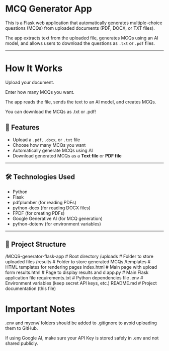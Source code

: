 # MCQ Generator App

This is a Flask web application that automatically generates multiple-choice questions (MCQs) from uploaded documents (PDF, DOCX, or TXT files).

The app extracts text from the uploaded file, generates MCQs using an AI model, and allows users to download the questions as `.txt` or `.pdf` files.

---

#  How It Works

Upload your document.

Enter how many MCQs you want.

The app reads the file, sends the text to an AI model, and creates MCQs.

You can download the MCQs as .txt or .pdf!

## 🚀 Features

- Upload a `.pdf`, `.docx`, or `.txt` file
- Choose how many MCQs you want
- Automatically generate MCQs using AI
- Download generated MCQs as a **Text file** or **PDF file**

---

## 🛠️ Technologies Used

- Python
- Flask
- pdfplumber (for reading PDFs)
- python-docx (for reading DOCX files)
- FPDF (for creating PDFs)
- Google Generative AI (for MCQ generation)
- python-dotenv (for environment variables)

---

## 📂 Project Structure

/MCQS-generator-flask-app               # Root directory
    /uploads                           # Folder to store uploaded files
    /results                           # Folder to store generated MCQs
    /templates                         # HTML templates for rendering pages
        index.html                     # Main page with upload form
        results.html                   # Page to display results and d
    app.py                              # Main Flask application file
    requirements.txt                    # Python dependencies file
    .env                                # Environment variables (keep secret API keys, etc.)
    README.md                           # Project documentation (this file)


# Important Notes
.env and myenv/ folders should be added to .gitignore to avoid uploading them to GitHub.

If using Google AI, make sure your API Key is stored safely in .env and not shared publicly.


